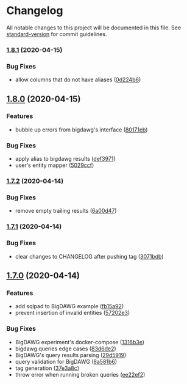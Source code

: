 # Changelog

All notable changes to this project will be documented in this file. See [standard-version](https://github.com/conventional-changelog/standard-version) for commit guidelines.

### [1.8.1](https://github.com/yanmendes/polyflow/compare/v1.8.0...v1.8.1) (2020-04-15)

### Bug Fixes

- allow columns that do not have aliases ([0d224b6](https://github.com/yanmendes/polyflow/commit/0d224b6d2ef8772b6325b3061f3eb9b99f4119df))

## [1.8.0](https://github.com/yanmendes/polyflow/compare/v1.7.2...v1.8.0) (2020-04-15)

### Features

- bubble up errors from bigdawg's interface ([80171eb](https://github.com/yanmendes/polyflow/commit/80171eb6e87e2830887f6459cec4bc1d0d7e4dc6))

### Bug Fixes

- apply alias to bigdawg results ([def3971](https://github.com/yanmendes/polyflow/commit/def3971ef330224fafdf5b53d7cd5f22cd2b5e90))
- user's entity mapper ([5029ccf](https://github.com/yanmendes/polyflow/commit/5029ccf44b693b782fa443bcef933c449d20cd02))

### [1.7.2](https://github.com/yanmendes/polyflow/compare/v1.7.1...v1.7.2) (2020-04-14)

### Bug Fixes

- remove empty trailing results ([6a00d47](https://github.com/yanmendes/polyflow/commit/6a00d4796890e3efc1191f389948ee1a0c33d158))

### [1.7.1](https://github.com/yanmendes/polyflow/compare/v1.7.0...v1.7.1) (2020-04-14)

### Bug Fixes

- clear changes to CHANGELOG after pushing tag ([3071bdb](https://github.com/yanmendes/polyflow/commit/3071bdb09aab79fbbb11fe7de7e23d473016411e))

## [1.7.0](https://github.com/yanmendes/polyflow/compare/v1.5.0...v1.7.0) (2020-04-14)

### Features

- add sqlpad to BigDAWG example ([fb15a92](https://github.com/yanmendes/polyflow/commit/fb15a925f36cc7a05373199c71938ac590e56c59))
- prevent insertion of invalid entities ([57202e3](https://github.com/yanmendes/polyflow/commit/57202e347277f7a0494d0746fd95a07ea643d4bf))

### Bug Fixes

- BigDAWG experiment's docker-compose ([1316b3e](https://github.com/yanmendes/polyflow/commit/1316b3ec03198d45f794429aadd97775b3f01066))
- bigdawg queries edge cases ([83d6de2](https://github.com/yanmendes/polyflow/commit/83d6de23dccd2e38451301c62b3cb6208d90f614))
- BigDAWG's query results parsing ([29d5919](https://github.com/yanmendes/polyflow/commit/29d5919005a2638fedc1ddb4611711daf0b747db))
- query validation for BigDAWG ([8a581b6](https://github.com/yanmendes/polyflow/commit/8a581b64cb18e9e05445c48aa270fa7fa4d4d680))
- tag generation ([37e3a8c](https://github.com/yanmendes/polyflow/commit/37e3a8cd377f740698b958b42a33af6557aefc62))
- throw error when running broken queries ([ee22ef2](https://github.com/yanmendes/polyflow/commit/ee22ef23f8d1b12d105a4c4c0a20aa638ffce6d9))
